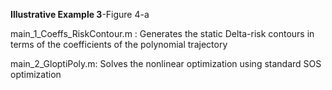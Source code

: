 **Illustrative Example 3**-Figure 4-a


main_1_Coeffs_RiskContour.m : Generates the static Delta-risk contours in terms of the coefficients of the polynomial trajectory

main_2_GloptiPoly.m:  Solves the nonlinear optimization using standard SOS optimization

